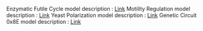 Enzymatic Futile Cycle model description : [Link](https://github.com/fluentverification/bmc_counterexample/blob/QEST/CRNs/enzymatic_futile_cycle/Readme.md)
Motility Regulation model description : [Link](https://github.com/fluentverification/bmc_counterexample/blob/QEST/CRNs/motility_regulation/Readme.md)
Yeast Polarization model description : [Link](https://github.com/fluentverification/bmc_counterexample/blob/QEST/CRNs/yeast_polarization/Readme.md)
Genetic Circuit 0x8E model description : [Link](https://github.com/fluentverification/bmc_counterexample/blob/QEST/CRNs/circuit0x8E/Readme.md)